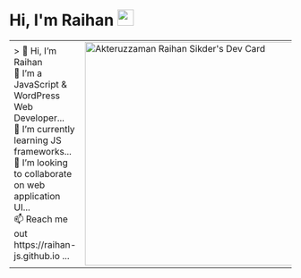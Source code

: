 # Hi, I'm Raihan <img src="https://github.com/TheDudeThatCode/TheDudeThatCode/blob/master/Assets/Hi.gif" width="29px">




<table>
<tr>
  <td valign="center">>
👋 Hi, I’m Raihan<br>
👀 I’m a JavaScript & WordPress Web Developer...<br>
🌱 I’m currently learning JS frameworks...<br>
💞️ I’m looking to collaborate on web application UI...<br>
📫 Reach me out https://raihan-js.github.io ...<br>
<td>
   <a href="https://app.daily.dev/Raihan_js"><img src="https://api.daily.dev/devcards/cc40c6a0b6cd42b793a01b7453fbe995.png?r=oav" width="400" alt="Akteruzzaman Raihan Sikder's Dev Card"/></a>
  </td>

</tr>
</table>
